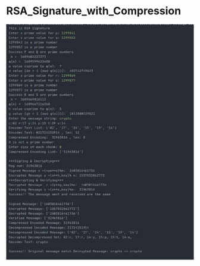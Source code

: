 # RSA_Signature_with_Compression

![alt text](https://github.com/Nishaant215/RSA_Signature_with_Compression/blob/main/RSA%20Signature.jpg)
